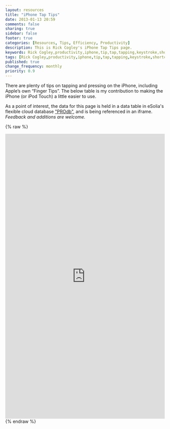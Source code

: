 ```yaml
---
layout: resources
title: "iPhone Tap Tips"
date: 2013-01-13 20:59
comments: false
sharing: true
sidebar: false
footer: true
categories: [Resources, Tips, Efficiency, Productivity]
description: This is Rick Cogley's iPhone Tap Tips page.
keywords: Rick Cogley,productivity,iphone,tip,tap,tapping,keystroke,shortcut,usage 
tags: [Rick Cogley,productivity,iphone,tip,tap,tapping,keystroke,shortcut,usage]
published: true
change_frequency: monthly
priority: 0.9
---
```

There are plenty of tips on tapping and pressing on the iPhone, including Apple’s own “Finger Tips”. The below table is my contribution to making the iPhone (or iPod Touch) a little easier to use. 

As a point of interest, the data for this page is held in a data table in eSolia's flexible cloud database ["PROdb"](http://www.esolia.com/prodb), and is being referenced in an iframe. _Feedback and additions are welcome._

{% raw %} 
<iframe width='100%' height='900' frameborder='0' allowtransparency='true' scrolling='yes' src='https://pro.dbflex.net/secure/embedded/db/15331/view.aspx?id=983699'></iframe>
{% endraw %}
